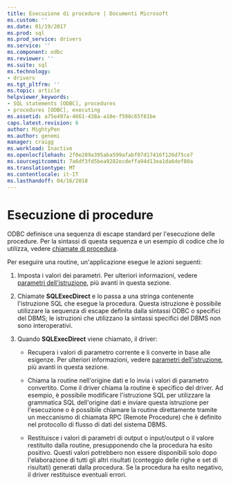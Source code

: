 ```yaml
---
title: Esecuzione di procedure | Documenti Microsoft
ms.custom: ''
ms.date: 01/19/2017
ms.prod: sql
ms.prod_service: drivers
ms.service: ''
ms.component: odbc
ms.reviewer: ''
ms.suite: sql
ms.technology:
- drivers
ms.tgt_pltfrm: ''
ms.topic: article
helpviewer_keywords:
- SQL statements [ODBC], procedures
- procedures [ODBC], executing
ms.assetid: a75e497a-4661-438a-a10e-f598c65f81be
caps.latest.revision: 6
author: MightyPen
ms.author: genemi
manager: craigg
ms.workload: Inactive
ms.openlocfilehash: 2f0e289a395aba599afabf07d17416f126d75ce7
ms.sourcegitcommit: 7a6df3fd5bea9282ecdeffa94d13ea1da6def80a
ms.translationtype: MT
ms.contentlocale: it-IT
ms.lasthandoff: 04/16/2018
---
```

# <a name="executing-procedures"></a>Esecuzione di procedure
ODBC definisce una sequenza di escape standard per l'esecuzione delle procedure. Per la sintassi di questa sequenza e un esempio di codice che lo utilizza, vedere [chiamate di procedura](../../../odbc/reference/develop-app/procedure-calls.md).  
  
 Per eseguire una routine, un'applicazione esegue le azioni seguenti:  
  
1.  Imposta i valori dei parametri. Per ulteriori informazioni, vedere [parametri dell'istruzione](../../../odbc/reference/develop-app/statement-parameters.md), più avanti in questa sezione.  
  
2.  Chiamate **SQLExecDirect** e lo passa a una stringa contenente l'istruzione SQL che esegue la procedura. Questa istruzione è possibile utilizzare la sequenza di escape definita dalla sintassi ODBC o specifici del DBMS; le istruzioni che utilizzano la sintassi specifici del DBMS non sono interoperativi.  
  
3.  Quando **SQLExecDirect** viene chiamato, il driver:  
  
    -   Recupera i valori di parametro corrente e li converte in base alle esigenze. Per ulteriori informazioni, vedere [parametri dell'istruzione](../../../odbc/reference/develop-app/statement-parameters.md), più avanti in questa sezione.  
  
    -   Chiama la routine nell'origine dati e lo invia i valori di parametro convertito. Come il driver chiama la routine è specifico del driver. Ad esempio, è possibile modificare l'istruzione SQL per utilizzare la grammatica SQL dell'origine dati e inviare questa istruzione per l'esecuzione o è possibile chiamare la routine direttamente tramite un meccanismo di chiamata RPC (Remote Procedure) che è definito nel protocollo di flusso di dati del sistema DBMS.  
  
    -   Restituisce i valori di parametri di output o input/output o il valore restituito dalla routine, presupponendo che la procedura ha esito positivo. Questi valori potrebbero non essere disponibili solo dopo l'elaborazione di tutti gli altri risultati (conteggio delle righe e set di risultati) generati dalla procedura. Se la procedura ha esito negativo, il driver restituisce eventuali errori.
